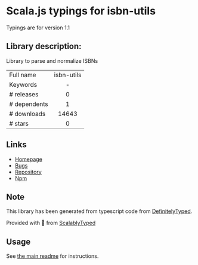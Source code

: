 
# Scala.js typings for isbn-utils

Typings are for version 1.1

## Library description:
Library to parse and normalize ISBNs

|                    |                 |
| ------------------ | :-------------: |
| Full name          | isbn-utils |
| Keywords           | - |
| # releases         | 0 |
| # dependents       | 1 |
| # downloads        | 14643 |
| # stars            | 0 |

## Links
- [Homepage](https://github.com/GitbookIO/isbn-utils#readme)
- [Bugs](https://github.com/GitbookIO/isbn-utils/issues)
- [Repository](https://github.com/GitbookIO/isbn-utils)
- [Npm](https://www.npmjs.com/package/isbn-utils)
    


## Note
This library has been generated from typescript code from [DefinitelyTyped](https://definitelytyped.org).

Provided with :purple_heart: from [ScalablyTyped](https://github.com/oyvindberg/ScalablyTyped)

## Usage
See [the main readme](../../readme.md) for instructions.


